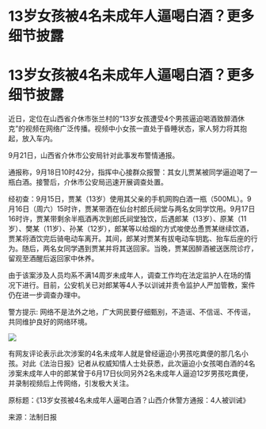 # 13岁女孩被4名未成年人逼喝白酒？更多细节披露

# 13岁女孩被4名未成年人逼喝白酒？更多细节披露

近日，定位在山西省介休市张兰村的“13岁女孩遭受4个男孩逼迫喝酒致醉酒休克”的视频在网络广泛传播。视频中小女孩一直处于昏睡状态，家人努力将其抱起，放入车内。

9月21日，山西省介休市公安局针对此事发布警情通报。

通报称，9月18日10时42分，指挥中心接群众报警：其女儿贾某被同学逼迫喝了一瓶白酒。接警后，介休市公安局迅速开展调查处置。

经初查：9月15日，贾某（13岁）使用其父亲的手机网购白酒一瓶（500ML）。9月16日（周六）15时许，贾某带酒在仙台村郎氏祠堂与两名女同学饮用。9月17日16时许，贾某带剩余半瓶酒再次到郎氏祠堂独饮，后遇郎某（13岁）、原某（11岁）、樊某（11岁）、孙某（12岁），郎某等以给烟的方式唆使怂恿贾某继续饮酒，贾某将酒饮完后骑电动车离开。其间，郎某对贾某有拔电动车钥匙、抬车后座的行为。随后，两名女同学遇到贾某并将其送回家。当晚，贾某因醉酒被送医院诊疗，留观至酒醒后返回家中休养。

由于该案涉及人员均系不满14周岁未成年人，调查工作均在法定监护人在场的情况下进行。目前，公安机关已对郎某等4人予以训诫并责令监护人严加管教，案件仍在进一步调查办理中。

警方提示: 网络不是法外之地，广大网民要仔细甄别，不造谣、不信谣、不传谣，共同维护良好的网络环境。

![](https://inews.gtimg.com/om_bt/O3rGEacuASkr1Dw9B2GFHtAqVJzv7UyHbKWS9B57jB7x4AA/1000)

有网友评论表示此次涉案的4名未成年人就是曾经逼迫小男孩吃粪便的那几名小孩。对此《法治日报》记者从权威知情人士处获悉，此次逼迫小女孩喝白酒的4名涉案未成年人中的郎某曾于6月17日伙同另外2名未成年人逼迫12岁男孩吃粪便，并录制视频后上传网络，引发极大关注。

原标题：《13岁女孩被4名未成年人逼喝白酒？山西介休警方通报：4人被训诫》

来源：法制日报

